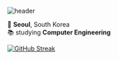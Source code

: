 ![header](https://capsule-render.vercel.app/api?type=wave&color=95c3ff&height=100&section=header&text=go-wt-flow&fontColor=ffffff&fontSize=60)

📍 **Seoul**, South Korea  
📚 studying **Computer Engineering**


[![GitHub Streak](https://streak-stats.demolab.com?user=go-wt-flow&theme=transparent)](https://git.io/streak-stats)
